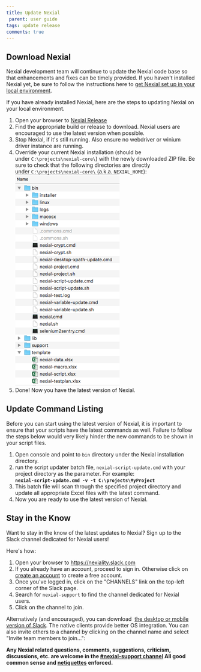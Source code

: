```yaml
---
title: Update Nexial
 parent: user guide
tags: update release
comments: true
---
```



## Download Nexial
Nexial development team will continue to update the Nexial code base so that enhancements and fixes 
can be timely provided. If you haven't installed Nexial yet, be sure to follow the instructions 
here to [get Nexial set up in your local environment](InstallingNexial).

If you have already installed Nexial, here are the steps to updating Nexial on your local 
environment.

1.  Open your browser to <a href="https://github.com/nexiality/nexial-core/releases" class="external-link" target="_nexial_external">Nexial Release</a>
1.  Find the appropriate build or release to download. Nexial users are encouraged to use the 
				latest version when possible.
1.  Stop Nexial, if it's still running. Also ensure no webdriver or winium driver instance 
				are running.
1.  Override your current Nexial installation (should be under `C:\projects\nexial-core\`) with 
				the newly downloaded ZIP file. Be sure to check that the following directories are directly 
				under `C:\projects\nexial-core\` (a.k.a. `NEXIAL_HOME`):  
    ![project](image/UpdateNexial_01.png)
1.  Done! Now you have the latest version of Nexial.


## Update Command Listing
Before you can start using the latest version of Nexial, it is important to ensure that your 
scripts have the latest commands as well. Failure to follow the steps below would very likely 
hinder the new commands to be shown in your script files.

1.  Open console and point to `bin` directory under the Nexial installation directory.  
2.  run the script updater batch file, `nexial-script-update.cmd` with your project directory 
				as the parameter. For example:  
    **`nexial-script-update.cmd -v -t C:\projects\MyProject`**
3.  This batch file will scan through the specified project directory and update all appropriate 
				Excel files with the latest command.
4.  Now you are ready to use the latest version of Nexial.


## Stay in the Know
Want to stay in the know of the latest updates to Nexial? Sign up to the Slack channel dedicated 
for Nexial users!

Here's how:

1.  Open your browser to <a href="https://nexiality.slack.com/" class="external-link" target="_nexial_external">https://nexiality.slack.com</a>
2.  If you already have an account, proceed to sign in. Otherwise click on 
				<a href="https://nexiality.slack.com//signup/" class="external-link" target="_nexial_external">create an account</a> to create a free account.
3.  Once you've logged in, click on the "CHANNELS" link on the top-left corner of the Slack page.
4.  Search for `nexial-support` to find the channel dedicated for Nexial users.
5.  Click on the channel to join.

Alternatively (and encouraged), you can download 
<a href="https://slack.com/downloads" class="external-link" target="_nexial_external">the desktop or mobile version of Slack</a>. The native 
clients provide better OS integration. You can also invite others to a channel by clicking on the channel name and 
select "Invite team members to join...":<br/>

**Any Nexial related questions, comments, suggestions, criticism, discussions, etc. are 
welcome in the <a href="https://nexiality.slack.com/messages/C9QH23P0U" class="external-link" target="_nexial_external">#nexial-support channel</a> All good 
common sense and <a href="http://www.dictionary.com/browse/netiquette" class="external-link" target="_nexial_external">netiquettes</a> enforced.**
